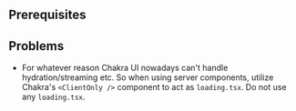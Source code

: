## Prerequisites

## Problems

- For whatever reason Chakra UI nowadays can't handle hydration/streaming etc. So when using server components, utilize Chakra's `<ClientOnly />` component to act as `loading.tsx`. Do not use any `loading.tsx`.
